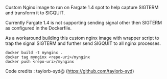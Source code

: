 Custom Nginx image to run on Fargate 1.4 spot to help capture SIGTERM and transform it to SIGQUIT.

Currently Fargate 1.4 is not supporting sending signal other then SIGTERM as configured in the Dockerfile. 

As a workaround building this custom nginx image with wrapper script to trap the signal SIGTERM and further send SIGQUIT to all nginx processes. 

```
docker build -t mynginx .
docker tag mynginx <repo-uri>/mynginx
docker push <repo-uri>/mynginx
```

Code credits : taylorb-syd@ (https://github.com/taylorb-syd)